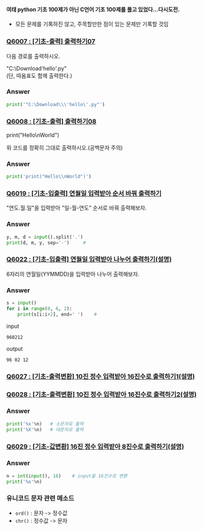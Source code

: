 #### 여태 python 기초 100제가 아닌 C언어 기초 100제를 풀고 있었다...다시도전.
- 모든 문제를 기록하진 않고, 주목할만한 점이 있는 문제만 기록할 것임
### [Q6007 : [기초-출력] 출력하기07](https://codeup.kr/problem.php?id=6007)
다음 경로를 출력하시오.  

"C:\Download\'hello'.py"  
(단, 따옴표도 함께 출력한다.)
### Answer
```python
print('"C:\Download\\\'hello\'.py"')
```
### [Q6008 : [기초-출력] 출력하기08](https://codeup.kr/problem.php?id=6008)
print("Hello\nWorld")  

위 코드를 정확히 그대로 출력하시오.(공백문자 주의)
### Answer
```python
print('print("Hello\\nWorld")')
```

### [Q6019 : [기초-입출력] 연월일 입력받아 순서 바꿔 출력하기](https://codeup.kr/problem.php?id=6019)
"연도.월.일"을 입력받아 "일-월-연도" 순서로 바꿔 출력해보자.
### Answer
```python
y, m, d = input().split('.')
print(d, m, y, sep='-')     #
```
### [Q6022 : [기초-입출력] 연월일 입력받아 나누어 출력하기(설명)](https://codeup.kr/problem.php?id=6022)
6자리의 연월일(YYMMDD)을 입력받아 나누어 출력해보자.
### Answer
```python
s = input()
for i in range(0, 6, 2):
    print(s[i:i+2], end=' ')    #
```
input
```
960212
```
output
```
96 02 12
```
### [Q6027 : [기초-출력변환] 10진 정수 입력받아 16진수로 출력하기1(설명)](https://codeup.kr/problem.php?id=6027)
### [Q6028 : [기초-출력변환] 10진 정수 입력받아 16진수로 출력하기2(설명)](https://codeup.kr/problem.php?id=6028)
### Answer
```python
print('%x'%n)   # 소문자로 출력
print('%X'%n)   # 대문자로 출력
```
### [Q6029 : [기초-값변환] 16진 정수 입력받아 8진수로 출력하기(설명)](https://codeup.kr/problem.php?id=6029)
### Answer
```python
n = int(input(), 16)    # input을 16진수로 변환
print('%o'%n)
```
### 유니코드 문자 관련 메소드
- `ord()` : 문자 -> 정수값
- `chr()` : 정수값 -> 문자
